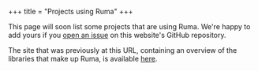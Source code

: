 +++
title = "Projects using Ruma"
+++

This page will soon list some projects that are using Ruma. We're happy to add
yours if you [open an issue](https://github.com/ruma/ruma.github.io/issues) on
this website's GitHub repository.

The site that was previously at this URL, containing an overview of the
libraries that make up Ruma, is available [here](/docs/crates/).
